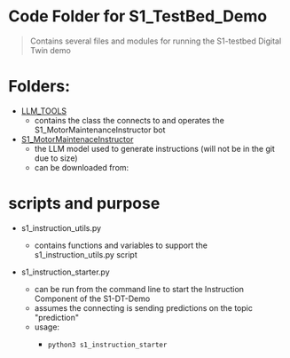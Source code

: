 # Code Folder for S1_TestBed_Demo

> Contains several files and modules for running the S1-testbed Digital Twin demo

# Folders:

* [LLM_TOOLS](/LLM_TOOLS)
  * contains the class the connects to and operates the S1_MotorMaintenanceInstructor bot
* [S1_MotorMaintenaceInstructor](/S1_MotorMaintenaceInstructor)
  * the LLM model used to generate instructions (will not be in the git due to size)
  * can be downloaded from:  

# scripts and purpose

* s1_instruction_utils.py
  * contains functions and variables to support the s1_instruction_utils.py script
 
* s1_instruction_starter.py
  * can be run from the command line to start the Instruction Component of the S1-DT-Demo
  * assumes the connecting is sending predictions on the topic "prediction"
  * usage:
    * ```python
      python3 s1_instruction_starter
      ```

